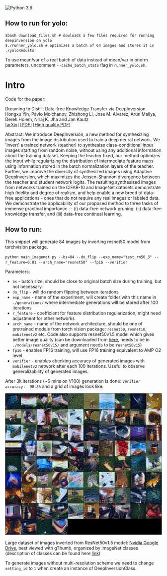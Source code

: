 ![Python 3.6](https://img.shields.io/badge/python-3.6-green.svg)

## How to run for yolo: 
```
$bash download_files.sh # dowloads a few files required for running deepinversion on yolo
$./runner_yolo.sh # optimizes a batch of 64 images and stores it in ./yoloResults
```

To use mean/var of a real batch of data instead of mean/var in bnorm parameters, uncomment 
`--cache_batch_stats` flag in `runner_yolo.sh`. 

# Intro

Code for the paper:

Dreaming to Distill: Data-free Knowledge Transfer via DeepInversion<br>
Hongxu Yin, Pavlo Molchanov, Zhizhong Li, Jose M. Alvarez, Arun Mallya, Derek Hoiem, Niraj K. Jha and Jan Kautz<br>
[[arXiv](https://arxiv.org/abs/1912.08795)]     [[PDF](https://arxiv.org/pdf/1912.08795.pdf)]     [[High quality PDF](https://drive.google.com/open?id=1Qgl18wbYmgcSdRdscqZeMCBqS1MFwgw7)]

Abstract: We introduce DeepInversion, a new method for synthesizing images from the image distribution used to train a deep neural network. We 'invert' a trained network (teacher) to synthesize class-conditional input images starting from random noise, without using any additional information about the training dataset. Keeping the teacher fixed, our method optimizes the input while regularizing the distribution of intermediate feature maps using information stored in the batch normalization layers of the teacher. Further, we improve the diversity of synthesized images using Adaptive DeepInversion, which maximizes the Jensen-Shannon divergence between the teacher and student network logits. The resulting synthesized images from networks trained on the CIFAR-10 and ImageNet datasets demonstrate high fidelity and degree of realism, and help enable a new breed of data-free applications - ones that do not require any real images or labeled data. We demonstrate the applicability of our proposed method to three tasks of immense practical importance -- (i) data-free network pruning, (ii) data-free knowledge transfer, and (iii) data-free continual learning.

## How to run:
This snippet will generate 84 images by inverting resnet50 model from torchvision package.

`python main_imagenet.py --bs=84 --do_flip --exp_name="test_rn50_3" --r_feature=0.01 --arch_name="resnet50" --fp16 --verifier`

Parameters:

- `bs` - batch size, should be close to original batch size during training, but not necessary.
- `do_flip` - will do random flipping between iterations
- `exp_name` - name of the experiment, will create folder with this name in `./generations/` where intermediate generations will be stored after 100 iterations
- `r_feature` - coefficient for feature distribution regularization, might need adjustment for other networks
- `arch_name` - name of the network architecture, should be one of pretrained models from torch vision package: `resnet50`, `resnet18`, `mobilenetv2` etc. Code also supports resnet50v1.5 model which gives better image quality (can be downloaded from [here](https://drive.google.com/open?id=1zTHgCSbapEBYY_XCa-SRSPR0Jl8wkxJC), needs to be in `./models/resnet50v15/` and argument needs to be `resnet50v15`)
- `fp16` - enables FP16 training, will use FP16 training equivalent to AMP O2 level
- `verifier` - enables checking accuracy of generated images with `mobilenetv2` network after each 100 iterations. Useful to observe generalizability of generated images.

After 3k iterations (~6 mins on V100) generation is done: `Verifier accuracy:  98.8%` and a grid of images look like:

![Generated grid of images](images/resnet50.png "ResNet50 Inverted images")

Large dataset of images inverted from ResNet50v1.5 model: [Nvidia Google Drive](https://drive.google.com/open?id=1AXCW6_E_Qtr5qyb9jygGaLub13gQo10c), best viewed with gThumb, organized by ImageNet classes (description of classes can be found here [link](https://gist.github.com/yrevar/942d3a0ac09ec9e5eb3a))

To generate images without multi-resolution scheme we need to change `setting_id` to `1` when create an instance of DeepInversionClass. 
